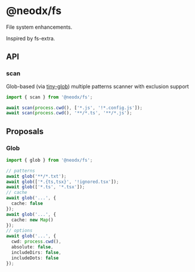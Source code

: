 # @neodx/fs

File system enhancements.

Inspired by fs-extra.

## API

### scan

Glob-based (via [tiny-glob](https://www.npmjs.com/package/tiny-glob)) multiple patterns scanner with exclusion support

```typescript
import { scan } from '@neodx/fs';

await scan(process.cwd(), ['*.js', '!*.config.js']);
await scan(process.cwd(), '**/*.ts', '**/*.js');
```

## Proposals

### Glob

```typescript
import { glob } from '@neodx/fs';

// patterns
await glob('**/*.txt');
await glob(['*.{ts,tsx}', '!ignored.tsx']);
await glob(['*.ts', '*.tsx']);
// cache
await glob('...', {
  cache: false
});
await glob('...', {
  cache: new Map()
});
// options
await glob('...', {
  cwd: process.cwd(),
  absolute: false,
  includeDirs: false,
  includeDots: false
});
```
